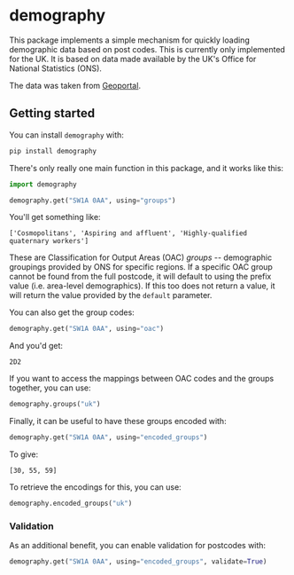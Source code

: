 # demography

This package implements a simple mechanism for quickly loading demographic data based on post codes. This is currently only implemented for the UK. It is based on data made available by the UK's Office for National Statistics (ONS). 

The data was taken from [Geoportal](https://geoportal.statistics.gov.uk/datasets).

## Getting started

You can install `demography` with:

```bash
pip install demography
```

There's only really one main function in this package, and it works like this:

```python
import demography

demography.get("SW1A 0AA", using="groups")
```

You'll get something like:

```
['Cosmopolitans', 'Aspiring and affluent', 'Highly-qualified quaternary workers']
```

These are Classification for Output Areas (OAC) _groups_ -- demographic groupings provided by ONS for specific regions. If a specific OAC group cannot be found from the full postcode, it will default to using the prefix value (i.e. area-level demographics). If this too does not return a value, it will return the value provided by the `default` parameter.  

You can also get the group codes:

```python
demography.get("SW1A 0AA", using="oac")
```

And you'd get:

```text
2D2
```

If you want to access the mappings between OAC codes and the groups together, you can use:

```python
demography.groups("uk")
```

Finally, it can be useful to have these groups encoded with:

```python
demography.get("SW1A 0AA", using="encoded_groups")
```

To give:

```text
[30, 55, 59]
```

To retrieve the encodings for this, you can use:

```python
demography.encoded_groups("uk")
```

### Validation

As an additional benefit, you can enable validation for postcodes with:

```python
demography.get("SW1A 0AA", using="encoded_groups", validate=True)
```
